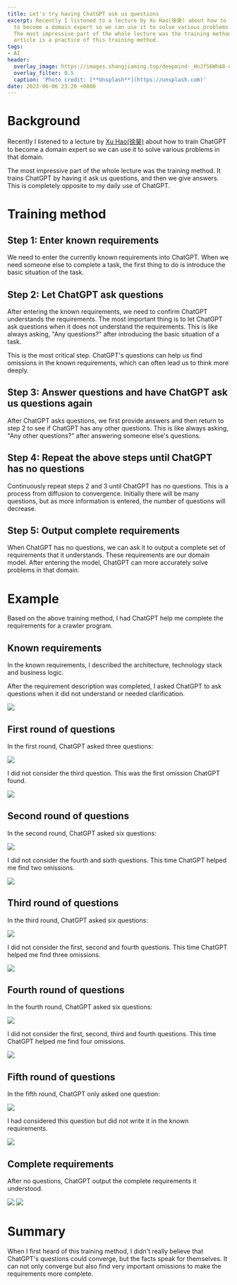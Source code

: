 ```yaml
---
title: Let's try having ChatGPT ask us questions
excerpt: Recently I listened to a lecture by Xu Hao(徐昊) about how to train ChatGPT
  to become a domain expert so we can use it to solve various problems in that domain.
  The most impressive part of the whole lecture was the training method, and this
  article is a practice of this training method.
tags:
- AI
header:
  overlay_image: https://images.shangjiaming.top/deepmind-_HnJfS6WhA8-unsplash.jpeg
  overlay_filter: 0.5
  caption: 'Photo credit: [**Unsplash**](https://unsplash.com)'
date: 2023-06-06 23:20 +0800
---
```

# Background

Recently I listened to a lecture by [Xu Hao(徐昊)](https://www.thoughtworks.com/profiles/x/xu-hao) about how to train ChatGPT to become a domain expert so we can use it to solve various problems in that domain.

The most impressive part of the whole lecture was the training method. It trains ChatGPT by having it ask us questions, and then we give answers. This is completely opposite to my daily use of ChatGPT.

# Training method

## Step 1: Enter known requirements

We need to enter the currently known requirements into ChatGPT. When we need someone else to complete a task, the first thing to do is introduce the basic situation of the task.

## Step 2: Let ChatGPT ask questions

After entering the known requirements, we need to confirm ChatGPT understands the requirements. The most important thing is to let ChatGPT ask questions when it does not understand the requirements. This is like always asking, "Any questions?" after introducing the basic situation of a task.

This is the most critical step. ChatGPT's questions can help us find omissions in the known requirements, which can often lead us to think more deeply.

## Step 3: Answer questions and have ChatGPT ask us questions again

After ChatGPT asks questions, we first provide answers and then return to step 2 to see if ChatGPT has any other questions. This is like always asking, "Any other questions?" after answering someone else's questions.

## Step 4: Repeat the above steps until ChatGPT has no questions

Continuously repeat steps 2 and 3 until ChatGPT has no questions. This is a process from diffusion to convergence. Initially there will be many questions, but as more information is entered, the number of questions will decrease.

## Step 5: Output complete requirements

When ChatGPT has no questions, we can ask it to output a complete set of requirements that it understands. These requirements are our domain model. After entering the model, ChatGPT can more accurately solve problems in that domain.

# Example

Based on the above training method, I had ChatGPT help me complete the requirements for a crawler program.

## Known requirements 

In the known requirements, I described the architecture, technology stack and business logic.

After the requirement description was completed, I asked ChatGPT to ask questions when it did not understand or needed clarification.

![](https://images.shangjiaming.top/20230418224812.png)

## First round of questions

In the first round, ChatGPT asked three questions:

![](https://images.shangjiaming.top/20230418225423.png)

I did not consider the third question. This was the first omission ChatGPT found.

![](https://images.shangjiaming.top/20230418230039.png)

## Second round of questions 

In the second round, ChatGPT asked six questions:

![](https://images.shangjiaming.top/20230418230123.png)

I did not consider the fourth and sixth questions. This time ChatGPT helped me find two omissions.

![](https://images.shangjiaming.top/20230418230851.png)

## Third round of questions

In the third round, ChatGPT asked six questions:

![](https://images.shangjiaming.top/20230418230942.png)

I did not consider the first, second and fourth questions. This time ChatGPT helped me find three omissions.

![](https://images.shangjiaming.top/20230418231620.png)

## Fourth round of questions

In the fourth round, ChatGPT asked six questions:

![](https://images.shangjiaming.top/20230418231641.png)

I did not consider the first, second, third and fourth questions. This time ChatGPT helped me find four omissions.

![](https://images.shangjiaming.top/20230418232408.png)

## Fifth round of questions

In the fifth round, ChatGPT only asked one question:

![](https://images.shangjiaming.top/20230418232504.png)

I had considered this question but did not write it in the known requirements.

![](https://images.shangjiaming.top/20230418232526.png)

## Complete requirements

After no questions, ChatGPT output the complete requirements it understood.

![](https://images.shangjiaming.top/20230418232625.png)
![](https://images.shangjiaming.top/20230418232645.png)

# Summary

When I first heard of this training method, I didn't really believe that ChatGPT's questions could converge, but the facts speak for themselves. It can not only converge but also find very important omissions to make the requirements more complete.